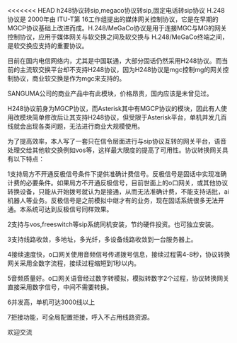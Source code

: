 <<<<<<< HEAD
h248协议转sip,megaco协议转sip,固定电话转sip协议
H.248协议是 2000年由 ITU-T第 16工作组提出的媒体网关控制协议，它是在早期的MGCP协议基础上改进而成。H.248/MeGaCo协议是用于连接MGC与MG的网关控制协议，应用于媒体网关与软交换之间及软交换与 H.248/MeGaCo终端之间，是软交换应支持的重要协议。

目前在国内电信网络内，尤其是中国联通，大部分固话仍然采用H248协议。而当前的主流软交换平台却不支持H248协议，因为H248协议是mgc控制mg的网关控制协议，商业软交换是作为mgc来支持的。

SANGUMA公司的商业产品中有此模块，价格昂贵，国内应该是未曾见过。

H248协议前身为MGCP协议，而Asterisk其中有MGCP协议的模块，因此有人使用改模块简单修改后让其支持H248协议，但受限于Asterisk平台，单机并发几百线就会出现各类问题，无法进行商业大规模使用。


为了提高效率，本人写了一套只在信令层面进行与sip协议互转的网关平台，语音处理交给其他软交换例如vos等，这样最大限度的提高了可用性。协议转换网关具有以下特点：

1支持局方不开通反极信号条件下提供准确计费信号。反极信号是固话中实现准确计费的必要条件。如果局方不开通反极信号，目前世面上的o口网关，或其他协议转换设备，只能从开始拨号就认为是接通，从而无法准确计费，不能支持话批，ai机器人等业务。反极信号是之前模拟中继才有的业务，现在固话系统很多无法开通。本系统可达到反极信号同样效果。

2支持与vos,freeswitch等sip系统同机安装，节约硬件投资。也可独立安装。

3支持线路收敛，多地址，多光纤，多设备线路收敛到一台服务器上。

4接续速度快，o口网关使用音频信号传递拨号信息，接续过程需4-8秒，协议转换网关采用全数字流程，接续过程缩短到1秒以内。

5音频质量好。o口网关语音经过数字转模拟，模拟转数字2个过程，协议转换网关直接采用数字信号，中间不需要转换。

6并发高，单机可达3000线以上

7拒接功能，可全局配置拒接，呼入不占用线路资源。


欢迎交流

